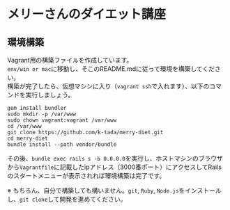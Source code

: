 # メリーさんのダイエット講座

## 環境構築
Vagrant用の構築ファイルを作成しています。  
`env/win or mac`に移動し、そこのREADME.mdに従って環境を構築してください。  
構築が完了したら、仮想マシンに入り（`vagrant ssh`で入れます）、以下のコマンドを実行しましょう。  

```
gem install bundler
sudo mkdir -p /var/www
sudo chown vagrant:vagrant /var/www
cd /var/www
git clone https://github.com/k-tada/merry-diet.git
cd merry-diet
bundle install --path vendor/bundle
```

その後、`bundle exec rails s -b 0.0.0.0`を実行し、ホストマシンのブラウザから`Vagrantfile`に記載したipアドレス（3000番ポート）にアクセスしてRailsのスタートメニューが表示されれば環境構築は完了です。  


※ もちろん、自分で構築しても構いません。`git`, `Ruby`, `Node.js`をインストールし、`git clone`して開発を進めてください。  



